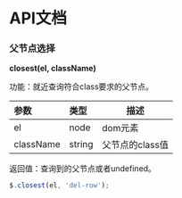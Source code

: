 
# API文档



### 父节点选择

**closest(el, className)**

功能：就近查询符合class要求的父节点。

| 参数        | 类型     | 描述         |
| :-------- | :----- | ---------- |
| el        | node   | dom元素      |
| className | string | 父节点的class值 |

返回值：查询到的父节点或者undefined。

```javascript
$.closest(el, 'del-row');
```

